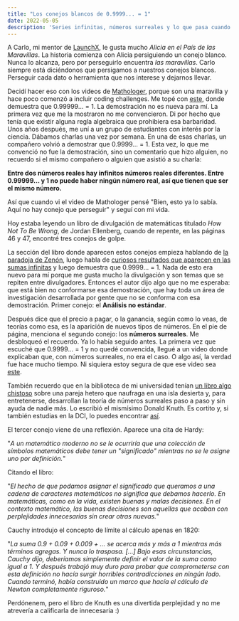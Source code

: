 ```yaml
---
title: "Los conejos blancos de 0.9999... = 1"
date: 2022-05-05
description: 'Series infinitas, números surreales y lo que pasa cuando una demostración no te convence.'
---
```


A Carlo, mi mentor de [LaunchX](https://pagutri.github.io/my_launchx_blog/posts/post_01/),
le gusta mucho *Alicia en el País de las Maravillas*. La historia comienza con Alicia
persiguiendo un conejo blanco. Nunca lo alcanza, pero por perseguirlo encuentra *las maravillas*.
Carlo siempre está diciéndonos que persigamos a nuestros conejos blancos. Perseguir cada
dato o herramienta que nos interese y dejarnos llevar.

Decidí hacer eso con los videos de [Mathologer](https://www.youtube.com/c/Mathologer), porque
son una maravilla y hace poco comenzó a incluir coding challenges. Me topé con
[este](https://www.youtube.com/watch?v=SDtFBSjNmm0), donde demuestra que 0.99999... = 1.
La demostración no es nueva para mí. La primera vez que me la mostraron no me convencieron.
Di por hecho que tenía que existir alguna regla algebraica que prohibiera esa barbaridad.
Unos años después, me uní a un grupo de estudiantes con interés por la ciencia. Dábamos
charlas una vez por semana. En una de esas charlas, un compañero volvió a demostrar que
0.9999... = 1. Esta vez, lo que me convenció no fue la demostración, sino un comentario
que hizo alguien, no recuerdo si el mismo compañero o alguien que asistió a su charla:

**Entre dos números reales hay infinitos números reales diferentes. Entre 0.99999... y 1
no puede haber ningún número real, así que tienen que ser el mismo número.**

Así que cuando vi el video de Mathologer pensé "Bien, esto ya lo sabía. Aquí no hay conejo que
perseguir" y seguí con mi vida.

Hoy estaba leyendo un libro de divulgación de matemáticas titulado *How Not To Be Wrong*, de
Jordan Ellenberg, cuando de repente, en las páginas 46 y 47, encontré tres conejos de golpe.

La sección del libro donde aparecen estos conejos empieza hablando de
[la paradoja de Zenón](https://es.wikipedia.org/wiki/Paradojas_de_Zen%C3%B3n#Paradojas_del_movimiento),
luego habla de [curiosos resultados que aparecen en las sumas infinitas](https://es.wikipedia.org/wiki/Serie_de_Grandi)
y luego demuestra que 0.9999... = 1. Nada de esto era nuevo para mí porque me gusta mucho la
divulgación y son temas que se repiten entre divulgadores. Entonces el autor dijo algo que no me esperaba: que
está bien no conformarse esa demostración, que hay toda un área de investigación desarrollada
por gente que no se conforma con esa demostración. Primer conejo: el **Análisis no estándar**.

Después dice que el precio a pagar, o la ganancia, según como lo veas, de teorías como esa,
es la aparición de nuevos tipos de números. En el pie de página, menciona el segundo conejo:
los **números surreales**. Me desbloqueó el recuerdo. Ya lo había seguido antes. La primera vez que escuché que 0.9999... = 1 y no quedé
convencida, llegué a un video donde explicaban que, con números surreales, no era el caso. O algo
así, la verdad fue hace mucho tiempo. Ni siquiera estoy segura de que ese video sea
[este](https://www.youtube.com/watch?v=aRUABAUcTiI).

También recuerdo que en la biblioteca de mi universidad tenían 
[un libro algo chistoso](https://books.google.com.mx/books/about/Surreal_Numbers.html?id=ZUkwDc3FokgC&source=kp_book_description&redir_esc=y)
sobre una pareja hetero que naufraga en una isla desierta y, para entretenerse, desarrollan la teoría de
números surreales paso a paso y sin ayuda de nadie más. Lo escribió el mismísimo Donald Knuth.
Es cortito y, si también estudias en la DCI, lo puedes encontrar 
[así](https://guan.ent.sirsi.net/client/es_ES/sirsidynix/search/detailnonmodal/ent:$002f$002fSD_ILS$002f0$002fSD_ILS:498996/one?qu=surreal+numbers&te=ILS).

El tercer conejo viene de una reflexión. Aparece una cita de Hardy:

"*A un matemático moderno no se le ocurriría que una colección de símbolos matemáticos debe tener un
"significado" mientras no se le asigne uno por definición.*"

Citando el libro:

"*El hecho de que podamos asignar el significado que queramos a una cadena de caracteres
matemáticos no significa que debamos hacerlo. En matemáticas, como en la vida, existen
buenas y malas decisiones. En el contexto matemático, las buenas decisiones son aquellas
que acaban con perplejidades innecesarias sin crear otras nuevas.*"

Cauchy introdujo el concepto de límite al cálculo apenas en 1820:

"*La suma 0.9 + 0.09 + 0.009 + ... se acerca más y más a 1 mientras más términos agregas.
Y nunca lo traspasa. [...] Bajo esas circunstancias, Cauchy dijo, deberíamos simplemente
definir el valor de la suma como igual a 1. Y después trabajó muy duro para probar que
comprometerse con esta definición no hacía surgir horribles contradicciones en ningún lado.
Cuando terminó, había construido un marco que hacía el cálculo de Newton completamente
riguroso.*"

Perdónenem, pero el libro de Knuth
es una divertida perplejidad y no me atrevería a calificarla de innecesaria :)
